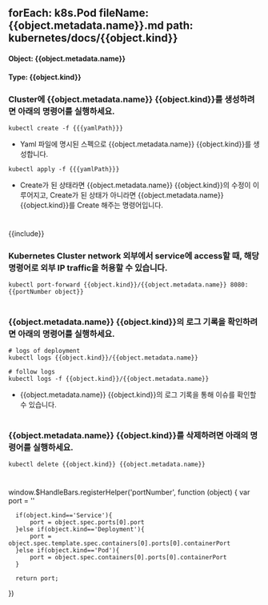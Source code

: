 
forEach: k8s.Pod
fileName: {{object.metadata.name}}.md
path: kubernetes/docs/{{object.kind}}
---

#### Object: {{object.metadata.name}}
#### Type: {{object.kind}}

### Cluster에 {{object.metadata.name}} {{object.kind}}를 생성하려면 아래의 명령어를 실행하세요.

```
kubectl create -f {{{yamlPath}}}
```
- Yaml 파일에 명시된 스펙으로 {{object.metadata.name}} {{object.kind}}를 생성합니다.

```
kubectl apply -f {{{yamlPath}}}
```
- Create가 된 상태라면 {{object.metadata.name}} {{object.kind}}의 수정이 이루어지고, Create가 된 상태가 아니라면 {{object.metadata.name}} {{object.kind}}를 Create 해주는 명령어입니다.  
#

{{include}}

### Kubernetes Cluster network 외부에서 service에 access할 때, 해당 명령어로 외부 IP traffic을 허용할 수 있습니다.

```
kubectl port-forward {{object.kind}}/{{object.metadata.name}} 8080:{{portNumber object}}
```
#

### {{object.metadata.name}} {{object.kind}}의 로그 기록을 확인하려면 아래의 명령어를 실행하세요.

```
# logs of deployment
kubectl logs {{object.kind}}/{{object.metadata.name}}

# follow logs
kubectl logs -f {{object.kind}}/{{object.metadata.name}}
```
- {{object.metadata.name}} {{object.kind}}의 로그 기록을 통해 이슈를 확인할 수 있습니다. 
#

### {{object.metadata.name}} {{object.kind}}를 삭제하려면 아래의 명령어를 실행하세요.

```
kubectl delete {{object.kind}} {{object.metadata.name}}
```
#


<function>
  window.$HandleBars.registerHelper('portNumber', function (object) {
      var port = ''

      if(object.kind=='Service'){
          port = object.spec.ports[0].port
      }else if(object.kind=='Deployment'){
          port = object.spec.template.spec.containers[0].ports[0].containerPort
      }else if(object.kind=='Pod'){
          port = object.spec.containers[0].ports[0].containerPort
      }

      return port;
  })
</function>
